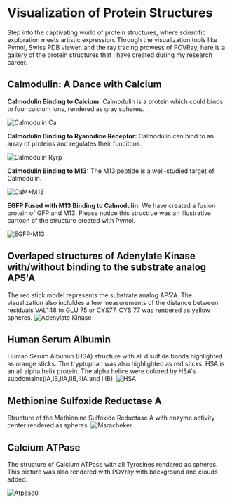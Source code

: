# Visualization of Protein Structures

Step into the captivating world of protein structures, where scientific exploration meets artistic expression. Through the visualization tools like Pymol, Swiss PDB viewer, and the  ray tracing prowess of POVRay, here is a gallery of the protein structures that I have created during my research career.

## Calmodulin: A Dance with Calcium

**Calmodulin Binding to Calcium:** Calmodulin is a protein which could binds to four calcium ions, rendered as gray spheres.

![Calmodulin Ca](Proteins/Calmodulin-Ca.png)

**Calmodulin Binding to Ryanodine Receptor:** Calmodulin can bind to an array of proteins and regulates their funcitons.

![Calmodulin Ryrp](Proteins/calmodulin-ryrp.png)

**Calmodulin Binding to M13:** The M13 peptide is a well-studied target of Calmodulin.

![CaM+M13](Proteins/cam-m13.png)

**EGFP Fused with M13 Binding to Calmodulin:** We have created a fusion protein of GFP and M13. Please notice this structrue was an illustrative cartoon of the structure created with Pymol.

![EGFP-M13](Proteins/egfpm13.png)

## Overlaped structures of Adenylate Kinase with/without binding to the substrate analog AP5'A
The red stick model represents the substrate analog AP5'A. The visualization also incluldes a few measurements of the distance between residuals VAL148 to GLU 75 or CYS77. CYS 77 was rendered as yellow spheres.
![Adenylate Kinase](Proteins/AK.png)


## Human Serum Albumin
Human Serum Albumin (HSA) structure with all disulfide bonds highlighted as orange sticks. The tryptophan was also highlighted as red sticks. HSA is an all alpha helix protein. The alpha helice were colored by HSA's subdomains(IA,IB,IIA,IIB,IIIA and IIIB).
![HSA](Proteins/HSA.png)

## Methionine Sulfoxide Reductase A
Structure of the Methionine Sulfoxide Reductase A with enzyme activity center rendered as spheres.
![Msracheker](Proteins/msracheker.png)

## Calcium ATPase 
The structure of Calcium ATPase with all Tyrosines rendered as spheres. This picture was also rendered with POVray with background and clouds added.

![Atpase0](Proteins/Atpase0.jpg)
